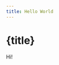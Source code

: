 ```yaml
---
title: Hello World
---
```


# {title}

Hi!

<script>
    import Box from "$lib/Box.svelte";
</script>
